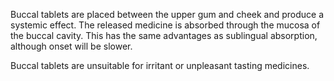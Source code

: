 Buccal tablets are placed between the upper gum and cheek and produce a systemic effect. The released medicine is absorbed through the mucosa of the buccal cavity. This has the same advantages as sublingual absorption, although onset will be slower.

Buccal tablets are unsuitable for irritant or unpleasant tasting medicines.
